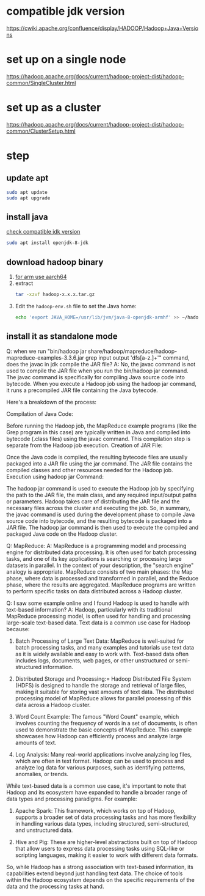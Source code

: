 # compatible jdk version
https://cwiki.apache.org/confluence/display/HADOOP/Hadoop+Java+Versions

# set up on a single node
https://hadoop.apache.org/docs/current/hadoop-project-dist/hadoop-common/SingleCluster.html

# set up as a cluster
https://hadoop.apache.org/docs/current/hadoop-project-dist/hadoop-common/ClusterSetup.html



# step
## update apt
```bash
sudo apt update
sudo apt upgrade
```

## install java
[check compatible jdk version](https://cwiki.apache.org/confluence/display/HADOOP/Hadoop+Java+Versions)
```bash
sudo apt install openjdk-8-jdk
```

## download hadoop binary
1. [for arm use aarch64](https://hadoop.apache.org/releases.html)
2. extract
    ```bash
    tar -xzvf hadoop-x.x.x.tar.gz
    ```
3. Edit the `hadoop-env.sh` file to set the Java home:
    ```bash
    echo 'export JAVA_HOME=/usr/lib/jvm/java-8-openjdk-armhf' >> ~/hadoop-3.3.6/etc/hadoop/hadoop-env.sh
    ```

## install it as standalone mode
Q: when we run "bin/hadoop jar share/hadoop/mapreduce/hadoop-mapreduce-examples-3.3.6.jar grep input output 'dfs[a-z.]+'" command, does the javac in jdk compile the JAR file?
A: No, the javac command is not used to compile the JAR file when you run the bin/hadoop jar command. The javac command is specifically for compiling Java source code into bytecode. When you execute a Hadoop job using the hadoop jar command, it runs a precompiled JAR file containing the Java bytecode.

Here's a breakdown of the process:

Compilation of Java Code:

Before running the Hadoop job, the MapReduce example programs (like the Grep program in this case) are typically written in Java and compiled into bytecode (.class files) using the javac command. This compilation step is separate from the Hadoop job execution.
Creation of JAR File:

Once the Java code is compiled, the resulting bytecode files are usually packaged into a JAR file using the jar command. The JAR file contains the compiled classes and other resources needed for the Hadoop job.
Execution using hadoop jar Command:

The hadoop jar command is used to execute the Hadoop job by specifying the path to the JAR file, the main class, and any required input/output paths or parameters. Hadoop takes care of distributing the JAR file and the necessary files across the cluster and executing the job.
So, in summary, the javac command is used during the development phase to compile Java source code into bytecode, and the resulting bytecode is packaged into a JAR file. The hadoop jar command is then used to execute the compiled and packaged Java code on the Hadoop cluster.

Q: MapReduce:
A: 
MapReduce is a programming model and processing engine for distributed data processing. It is often used for batch processing tasks, and one of its key applications is searching or processing large datasets in parallel. In the context of your description, the "search engine" analogy is appropriate. MapReduce consists of two main phases: the Map phase, where data is processed and transformed in parallel, and the Reduce phase, where the results are aggregated. MapReduce programs are written to perform specific tasks on data distributed across a Hadoop cluster.

Q: I saw some example online and I found Hadoop is used to handle with text-based information?
A: Hadoop, particularly with its traditional MapReduce processing model, is often used for handling and processing large-scale text-based data. Text data is a common use case for Hadoop because:

1. Batch Processing of Large Text Data:
MapReduce is well-suited for batch processing tasks, and many examples and tutorials use text data as it is widely available and easy to work with. Text-based data often includes logs, documents, web pages, or other unstructured or semi-structured information.

2. Distributed Storage and Processing:=
Hadoop Distributed File System (HDFS) is designed to handle the storage and retrieval of large files, making it suitable for storing vast amounts of text data. The distributed processing model of MapReduce allows for parallel processing of this data across a Hadoop cluster.

3. Word Count Example:
The famous "Word Count" example, which involves counting the frequency of words in a set of documents, is often used to demonstrate the basic concepts of MapReduce. This example showcases how Hadoop can efficiently process and analyze large amounts of text.

4. Log Analysis:
Many real-world applications involve analyzing log files, which are often in text format. Hadoop can be used to process and analyze log data for various purposes, such as identifying patterns, anomalies, or trends.


While text-based data is a common use case, it's important to note that Hadoop and its ecosystem have expanded to handle a broader range of data types and processing paradigms. For example:

1. Apache Spark: This framework, which works on top of Hadoop, supports a broader set of data processing tasks and has more flexibility in handling various data types, including structured, semi-structured, and unstructured data.

2. Hive and Pig: These are higher-level abstractions built on top of Hadoop that allow users to express data processing tasks using SQL-like or scripting languages, making it easier to work with different data formats.

So, while Hadoop has a strong association with text-based information, its capabilities extend beyond just handling text data. The choice of tools within the Hadoop ecosystem depends on the specific requirements of the data and the processing tasks at hand.
